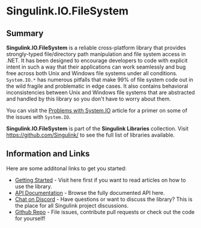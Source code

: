 <div class="article">

# Singulink.IO.FileSystem

## Summary

**Singulink.IO.FileSystem** is a reliable cross-platform library that provides strongly-typed file/directory path manipulation and file system access in .NET. It has been designed to encourage developers to code with explicit intent in such a way that their applications can work seamlessly and bug free across both Unix and Windows file systems under all conditions. `System.IO.*` has numerous pitfalls that make 99% of file system code out in the wild fragile and problematic in edge cases. It also contains behavioral inconsistencies between Unix and Windows file systems that are abstracted and handled by this library so you don't have to worry about them.

You can visit the [Problems with System.IO](articles/system.io/problems-with-system-io.md) article for a primer on some of the issues with `System.IO`.

**Singulink.IO.FileSystem** is part of the **Singulink Libraries** collection. Visit https://github.com/Singulink/ to see the full list of libraries available.

## Information and Links

Here are some additonal links to get you started:

- [Getting Started](articles/guides/getting-started.md) - Visit here first if you want to read articles on how to use the library.
- [API Documentation](api/index.md) - Browse the fully documented API here.
- [Chat on Discord](https://discord.gg/EkQhJFsBu6) - Have questions or want to discuss the library? This is the place for all Singulink project discussions.
- [Github Repo](https://github.com/Singulink/Singulink.IO.FileSystem) - File issues, contribute pull requests or check out the code for yourself!

</div>